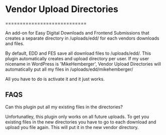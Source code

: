# Vendor Upload Directories
============================

An add-on for Easy Digital Downloads and Frontend Submissions that creates a separate directory in /uploads/edd/ for each vendors downloads and files.

By default, EDD and FES save all download files to /uploads/edd/.  This plugin automatically creates and upload directory per user.  If my user nicename in WordPress is 'MikeHemberger', Vendor Upload Directories will automatically put all my files in /uploads/edd/mikehemberger/

All you have to do is activate it and it just works.

## FAQS ##

Can this plugin put all my existing files in the directories?

Unfortunatley, this plugin only works on all future uploads. To get you existing files in the new directories you have to go to each download and upload you file again. This will put it in the new vendor directory.